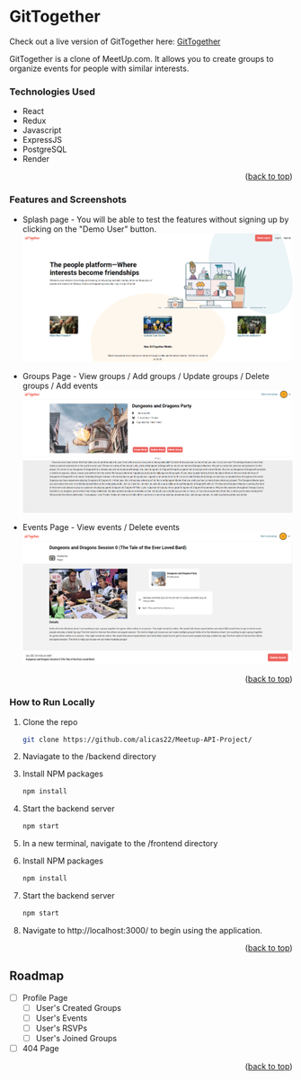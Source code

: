 # GitTogether
<a name="readme-top"></a>

Check out a live version of GitTogether here:
[GitTogether][render-url]

[render-url]: https://meetup-api.onrender.com/

GitTogether is a clone of MeetUp.com. It allows you to create groups to organize events for people with similar interests.

### Technologies Used
* React
* Redux
* Javascript
* ExpressJS
* PostgreSQL
* Render

<p align="right">(<a href="#readme-top">back to top</a>)</p>


### Features and Screenshots
* Splash page - You will be able to test the features without signing up by clicking on the "Demo User" button.
![Splash Page](https://github.com/alicas22/Meetup-API-Project/blob/main/GitTogether%20splashpage.png)

* Groups Page - View groups / Add groups / Update groups / Delete groups / Add events
![Groups Page](https://github.com/alicas22/Meetup-API-Project/blob/main/GitTogether%20Groups.PNG)

* Events Page - View events / Delete events
![Events Page](https://github.com/alicas22/Meetup-API-Project/blob/main/GitTogether%20Events.PNG)

<p align="right">(<a href="#readme-top">back to top</a>)</p>

### How to Run Locally

1. Clone the repo
   ```sh
   git clone https://github.com/alicas22/Meetup-API-Project/
   ```
   
2. Naviagate to the /backend directory

3. Install NPM packages
   ```sh
   npm install
   ```
   
4. Start the backend server
   ```sh
   npm start
   ```
   
5. In a new terminal, navigate to the /frontend directory


6. Install NPM packages
   ```sh
   npm install
   ```
   
7. Start the backend server
   ```sh
   npm start
   ```
   
8. Navigate to http://localhost:3000/ to begin using the application.

<p align="right">(<a href="#readme-top">back to top</a>)</p>

<!-- ROADMAP -->
## Roadmap

- [ ] Profile Page
  - [ ] User's Created Groups
  - [ ] User's Events
  - [ ] User's RSVPs
  - [ ] User's Joined Groups
- [ ] 404 Page

<p align="right">(<a href="#readme-top">back to top</a>)</p>



<!-- ### Contact Information -->


<!-- MARKDOWN LINKS & IMAGES -->

